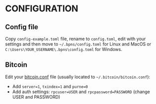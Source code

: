 # CONFIGURATION

## Config file

Copy `config-example.toml` file, rename to `config.toml`, edit with your settings and then move to `~/.bpns/config.toml` for Linux and MacOS or `C:\Users\YOUR_USERNAME\.bpns\config.toml` for Windows.

## Bitcoin

Edit your [bitcoin.conf](https://github.com/bitcoin/bitcoin/blob/master/share/examples/bitcoin.conf) file (usually located to `~/.bitcoin/bitcoin.conf`):

- Add `server=1`, `txindex=1` and `purne=0`
- Add auth settings: `rpcuser=USER` and `rpcpassword=PASSWORD` (change USER and PASSWORD)